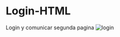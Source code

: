 # Login-HTML
Login y comunicar segunda pagina
![login](https://user-images.githubusercontent.com/126100494/221269721-b2c0260e-320c-4cfd-8000-5eeda8fc6741.png)
